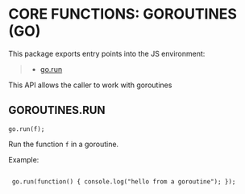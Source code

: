  


 # CORE FUNCTIONS: GOROUTINES (GO)


 

 This package exports entry points into the JS environment:

 > * [go.run](#run)

 This API allows the caller to work with goroutines

 ## GOROUTINES.RUN
 <a name="run"></a>
 `go.run(f);`

 Run the function `f` in a goroutine.

 Example:

 ```

  go.run(function() { console.log("hello from a goroutine"); });

 ```


